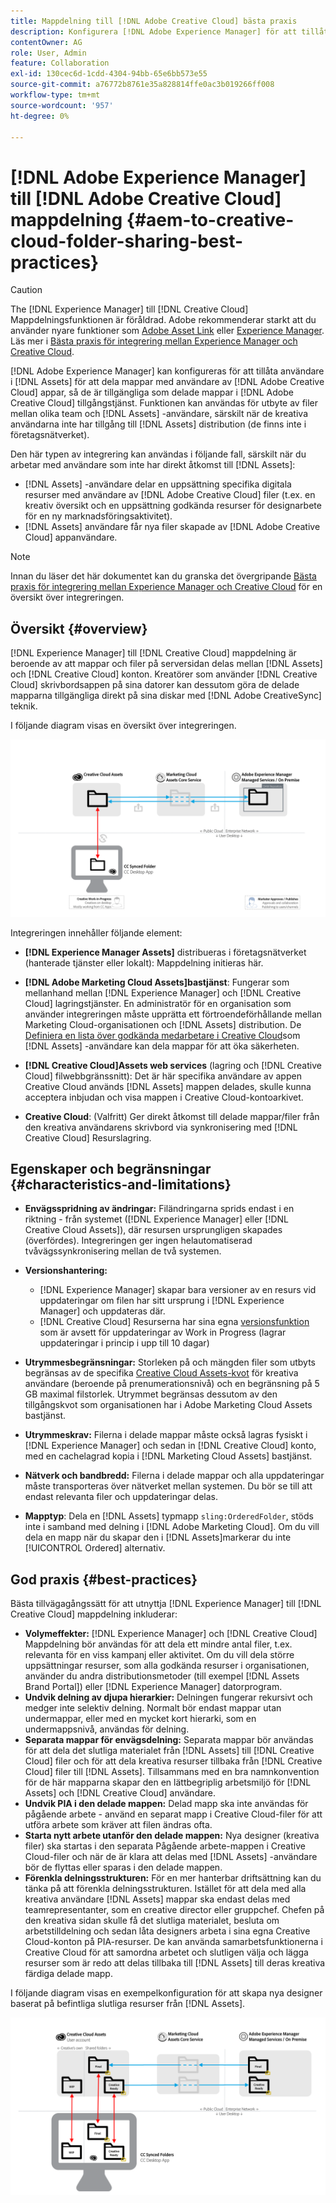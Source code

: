 ```yaml
---
title: Mappdelning till [!DNL Adobe Creative Cloud] bästa praxis
description: Konfigurera [!DNL Adobe Experience Manager] för att tillåta användare att [!DNL Experience Manager Assets] för att utbyta mappar med Adobe Creative Cloud-användare.
contentOwner: AG
role: User, Admin
feature: Collaboration
exl-id: 130cec6d-1cdd-4304-94bb-65e6bb573e55
source-git-commit: a76772b8761e35a828814ffe0ac3b019266ff008
workflow-type: tm+mt
source-wordcount: '957'
ht-degree: 0%

---
```


# [!DNL Adobe Experience Manager] till [!DNL Adobe Creative Cloud] mappdelning {#aem-to-creative-cloud-folder-sharing-best-practices}

>[!CAUTION]
>
>The [!DNL Experience Manager] till [!DNL Creative Cloud] Mappdelningsfunktionen är föråldrad. Adobe rekommenderar starkt att du använder nyare funktioner som [Adobe Asset Link](https://helpx.adobe.com/enterprise/admin-guide.html/enterprise/using/adobe-asset-link.ug.html) eller [Experience Manager](https://experienceleague.adobe.com/docs/experience-manager-desktop-app/using/using.html). Läs mer i [Bästa praxis för integrering mellan Experience Manager och Creative Cloud](/help/assets/aem-cc-integration-best-practices.md).

[!DNL Adobe Experience Manager] kan konfigureras för att tillåta användare i [!DNL Assets] för att dela mappar med användare av [!DNL Adobe Creative Cloud] appar, så de är tillgängliga som delade mappar i [!DNL Adobe Creative Cloud] tillgångstjänst. Funktionen kan användas för utbyte av filer mellan olika team och [!DNL Assets] -användare, särskilt när de kreativa användarna inte har tillgång till [!DNL Assets] distribution (de finns inte i företagsnätverket).

Den här typen av integrering kan användas i följande fall, särskilt när du arbetar med användare som inte har direkt åtkomst till [!DNL Assets]:

* [!DNL Assets] -användare delar en uppsättning specifika digitala resurser med användare av [!DNL Adobe Creative Cloud] filer (t.ex. en kreativ översikt och en uppsättning godkända resurser för designarbete för en ny marknadsföringsaktivitet).
* [!DNL Assets] användare får nya filer skapade av [!DNL Adobe Creative Cloud] appanvändare.

>[!NOTE]
>
>Innan du läser det här dokumentet kan du granska det övergripande [Bästa praxis för integrering mellan Experience Manager och Creative Cloud](/help/assets/aem-cc-integration-best-practices.md) för en översikt över integreringen.

## Översikt {#overview}

[!DNL Experience Manager] till [!DNL Creative Cloud] mappdelning är beroende av att mappar och filer på serversidan delas mellan [!DNL Assets] och [!DNL Creative Cloud] konton. Kreatörer som använder [!DNL Creative Cloud] skrivbordsappen på sina datorer kan dessutom göra de delade mapparna tillgängliga direkt på sina diskar med [!DNL Adobe CreativeSync] teknik.

I följande diagram visas en översikt över integreringen.

![chlimage_1-179](assets/chlimage_1-406.png)

Integreringen innehåller följande element:

* **[!DNL Experience Manager Assets]** distribueras i företagsnätverket (hanterade tjänster eller lokalt): Mappdelning initieras här.
* **[!DNL Adobe Marketing Cloud Assets]bastjänst**: Fungerar som mellanhand mellan [!DNL Experience Manager] och [!DNL Creative Cloud] lagringstjänster. En administratör för en organisation som använder integreringen måste upprätta ett förtroendeförhållande mellan Marketing Cloud-organisationen och [!DNL Assets] distribution. De [Definiera en lista över godkända medarbetare i Creative Cloud](https://experienceleague.adobe.com/docs/core-services/interface/assets/t-admin-add-cc-user.html)som [!DNL Assets] -användare kan dela mappar för att öka säkerheten.

* **[!DNL Creative Cloud]Assets web services** (lagring och [!DNL Creative Cloud] filwebbgränssnitt): Det är här specifika användare av appen Creative Cloud används [!DNL Assets] mappen delades, skulle kunna acceptera inbjudan och visa mappen i Creative Cloud-kontoarkivet.
* **Creative Cloud**: (Valfritt) Ger direkt åtkomst till delade mappar/filer från den kreativa användarens skrivbord via synkronisering med [!DNL Creative Cloud] Resurslagring.

## Egenskaper och begränsningar {#characteristics-and-limitations}

* **Envägsspridning av ändringar:** Filändringarna sprids endast i en riktning - från systemet ([!DNL Experience Manager] eller [!DNL Creative Cloud Assets]), där resursen ursprungligen skapades (överfördes). Integreringen ger ingen helautomatiserad tvåvägssynkronisering mellan de två systemen.
* **Versionshantering:**

   * [!DNL Experience Manager] skapar bara versioner av en resurs vid uppdateringar om filen har sitt ursprung i [!DNL Experience Manager] och uppdateras där.
   * [!DNL Creative Cloud] Resurserna har sina egna [versionsfunktion](https://helpx.adobe.com/creative-cloud/help/versioning-faq.html) som är avsett för uppdateringar av Work in Progress (lagrar uppdateringar i princip i upp till 10 dagar)

* **Utrymmesbegränsningar:** Storleken på och mängden filer som utbyts begränsas av de specifika [Creative Cloud Assets-kvot](https://helpx.adobe.com/creative-cloud/kb/file-storage-quota.html) för kreativa användare (beroende på prenumerationsnivå) och en begränsning på 5 GB maximal filstorlek. Utrymmet begränsas dessutom av den tillgångskvot som organisationen har i Adobe Marketing Cloud Assets bastjänst.

* **Utrymmeskrav:** Filerna i delade mappar måste också lagras fysiskt i [!DNL Experience Manager] och sedan in [!DNL Creative Cloud] konto, med en cachelagrad kopia i [!DNL Marketing Cloud Assets] bastjänst.
* **Nätverk och bandbredd:** Filerna i delade mappar och alla uppdateringar måste transporteras över nätverket mellan systemen. Du bör se till att endast relevanta filer och uppdateringar delas.
* **Mapptyp**: Dela en [!DNL Assets] typmapp `sling:OrderedFolder`, stöds inte i samband med delning i [!DNL Adobe Marketing Cloud]. Om du vill dela en mapp när du skapar den i [!DNL Assets]markerar du inte [!UICONTROL Ordered] alternativ.

## God praxis {#best-practices}

Bästa tillvägagångssätt för att utnyttja [!DNL Experience Manager] till [!DNL Creative Cloud] mappdelning inkluderar:

* **Volymeffekter:** [!DNL Experience Manager] och [!DNL Creative Cloud] Mappdelning bör användas för att dela ett mindre antal filer, t.ex. relevanta för en viss kampanj eller aktivitet. Om du vill dela större uppsättningar resurser, som alla godkända resurser i organisationen, använder du andra distributionsmetoder (till exempel [!DNL Assets Brand Portal]) eller [!DNL Experience Manager] datorprogram.
* **Undvik delning av djupa hierarkier:** Delningen fungerar rekursivt och medger inte selektiv delning. Normalt bör endast mappar utan undermappar, eller med en mycket kort hierarki, som en undermappsnivå, användas för delning.
* **Separata mappar för envägsdelning:** Separata mappar bör användas för att dela det slutliga materialet från [!DNL Assets] till [!DNL Creative Cloud] filer och för att dela kreativa resurser tillbaka från [!DNL Creative Cloud] filer till [!DNL Assets]. Tillsammans med en bra namnkonvention för de här mapparna skapar den en lättbegriplig arbetsmiljö för [!DNL Assets] och [!DNL Creative Cloud] användare.
* **Undvik PIA i den delade mappen:** Delad mapp ska inte användas för pågående arbete - använd en separat mapp i Creative Cloud-filer för att utföra arbete som kräver att filen ändras ofta.
* **Starta nytt arbete utanför den delade mappen:** Nya designer (kreativa filer) ska startas i den separata Pågående arbete-mappen i Creative Cloud-filer och när de är klara att delas med [!DNL Assets] -användare bör de flyttas eller sparas i den delade mappen.
* **Förenkla delningsstrukturen:** För en mer hanterbar driftsättning kan du tänka på att förenkla delningsstrukturen. Istället för att dela med alla kreativa användare [!DNL Assets] mappar ska endast delas med teamrepresentanter, som en creative director eller gruppchef. Chefen på den kreativa sidan skulle få det slutliga materialet, besluta om arbetstilldelning och sedan låta designers arbeta i sina egna Creative Cloud-konton på PIA-resurser. De kan använda samarbetsfunktionerna i Creative Cloud för att samordna arbetet och slutligen välja och lägga resurser som är redo att delas tillbaka till [!DNL Assets] till deras kreativa färdiga delade mapp.

I följande diagram visas en exempelkonfiguration för att skapa nya designer baserat på befintliga slutliga resurser från [!DNL Assets].

![chlimage_1-180](assets/chlimage_1-407.png)
